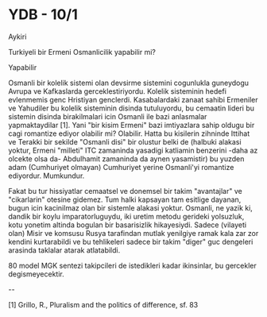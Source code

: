 # YDB - 10/1

Aykiri

Turkiyeli bir Ermeni Osmanlicilik yapabilir mi?

Yapabilir

Osmanli bir kolelik sistemi olan devsirme sistemini cogunlukla guneydogu Avrupa ve Kafkaslarda gerceklestiriyordu. Kolelik sisteminin hedefi evlenmemis genc Hristiyan genclerdi. Kasabalardaki zanaat sahibi Ermeniler ve Yahudiler bu kolelik sisteminin disinda tutuluyordu, bu cemaatin lideri bu sistemin disinda birakilmalari icin Osmanli ile bazi anlasmalar yapmaktaydilar [1]. Yani "bir kisim Ermeni" bazi imtiyazlara sahip oldugu bir cagi romantize ediyor olabilir mi? Olabilir. Hatta bu kisilerin zihninde Ittihat ve Terakki bir sekilde "Osmanli disi" bir olustur belki de (halbuki alakasi yoktur, Ermeni "milleti" ITC zamaninda yasadigi katliamin benzerini -daha az olcekte olsa da- Abdulhamit zamaninda da aynen yasamistir) bu yuzden adam (Cumhuriyet olmayan) Cumhuriyet yerine Osmanli'yi romantize ediyordur. Mumkundur.

Fakat bu tur hissiyatlar cemaatsel ve donemsel bir takim "avantajlar" ve "cikarlarin" otesine gidemez. Tum halki kapsayan tam esitlige dayanan, bugun icin kacinilmaz olan bir sistemle alakasi yoktur. Osmanli, ne yazik ki, dandik bir koylu imparatorluguydu, iki uretim metodu gerideki yolsuzluk, kotu yonetim altinda bogulan bir basarisizlik hikayesiydi. Sadece (vilayeti olan) Misir ve komsusu Rusya tarafindan mutlak yenilgiye ramak kala zar zor kendini kurtarabildi ve bu tehlikeleri sadece bir takim "diger" guc dengeleri arasinda taklalar atarak atlatabildi.

80 model MGK sentezi takipcileri de istedikleri kadar ikinsinlar, bu gercekler degismeyecektir.

--

[1] Grillo, R., Pluralism and the politics of difference, sf. 83

